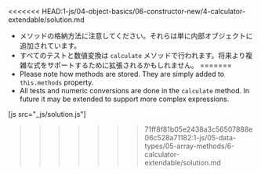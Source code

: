 
<<<<<<< HEAD:1-js/04-object-basics/06-constructor-new/4-calculator-extendable/solution.md
- メソッドの格納方法に注意してください。それらは単に内部オブジェクトに追加されています。
- すべてのテストと数値変換は `calculate` メソッドで行われます。将来より複雑な式をサポートするために拡張されるかもしれません。
=======
- Please note how methods are stored. They are simply added to `this.methods` property.
- All tests and numeric conversions are done in the `calculate` method. In future it may be extended to support more complex expressions.

[js src="_js/solution.js"]
>>>>>>> 71ff8f81b05e2438a3c56507888e06c528a71182:1-js/05-data-types/05-array-methods/6-calculator-extendable/solution.md

